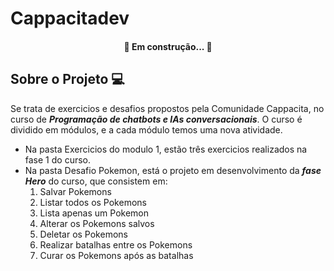 # **Cappacitadev**

<h4 align="center"> 
	🚧  Em construção...  🚧
</h4>

## **Sobre o Projeto** 💻

Se trata de exercicios e desafios propostos pela Comunidade Cappacita, no curso de **_Programação de chatbots e IAs conversacionais_**.
O curso é dividido em módulos, e a cada módulo temos uma nova atividade.

* Na pasta Exercicios do modulo 1,  estão três exercicios realizados na fase 1 do curso.
* Na pasta Desafio Pokemon, está o projeto em desenvolvimento da **_fase Hero_** do curso, que consistem em:
    1. Salvar Pokemons
    2. Listar todos os Pokemons 
    3. Lista apenas um Pokemon
    4. Alterar os Pokemons salvos
    5. Deletar os Pokemons
    6. Realizar batalhas entre os Pokemons
    7. Curar os Pokemons após as batalhas


 

